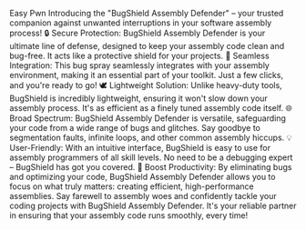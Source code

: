 Easy Pwn
Introducing the "BugShield Assembly Defender" – your trusted companion against unwanted interruptions in your software assembly process!
🔒 Secure Protection: BugShield Assembly Defender is your ultimate line of defense, designed to keep your assembly code clean and bug-free. It acts like a protective shield for your projects.
💼 Seamless Integration: This bug spray seamlessly integrates with your assembly environment, making it an essential part of your toolkit. Just a few clicks, and you're ready to go!
🕊️ Lightweight Solution: Unlike heavy-duty tools, BugShield is incredibly lightweight, ensuring it won't slow down your assembly process. It's as efficient as a finely tuned assembly code itself.
🌐 Broad Spectrum: BugShield Assembly Defender is versatile, safeguarding your code from a wide range of bugs and glitches. Say goodbye to segmentation faults, infinite loops, and other common assembly hiccups.
💡 User-Friendly: With an intuitive interface, BugShield is easy to use for assembly programmers of all skill levels. No need to be a debugging expert – BugShield has got you covered.
🚀 Boost Productivity: By eliminating bugs and optimizing your code, BugShield Assembly Defender allows you to focus on what truly matters: creating efficient, high-performance assemblies.
Say farewell to assembly woes and confidently tackle your coding projects with BugShield Assembly Defender. It's your reliable partner in ensuring that your assembly code runs smoothly, every time!
